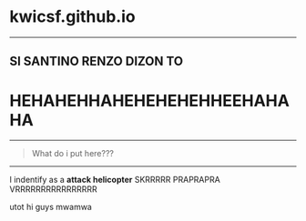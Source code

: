 # kwicsf.github.io
---
## SI SANTINO RENZO DIZON TO
# **HEHAHEHHAHEHEHEHEHHEEHAHAHA**
---
>What do i put here???
---
I indentify as a **attack helicopter**
SKRRRRR PRAPRAPRA VRRRRRRRRRRRRRRRR

utot hi guys mwamwa
